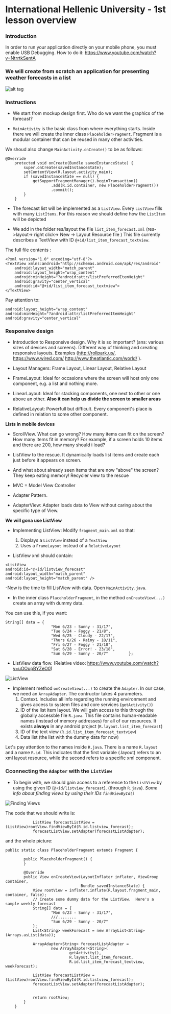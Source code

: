 # International Hellenic University  -  1st lesson overview

### Introduction
In order to run your application directly on your mobile phone, you must enable USB Debugging.
How to do it: https://www.youtube.com/watch?v=NtrrtkSentA


### We will create from scratch an application for presenting weather forecasts in a list

![alt tag](https://github.com/IHUAndroid/IHU_Lesson01-material/blob/master/ihu-sunshine-1-dummy-screen.png)


### Instructions
- We start from mockup design first. Who do we want the graphics of the forecast?

- ```MainActivity``` is the basic class from where everything starts. Inside there we will create the inner class  ```PlaceholderFragment```. 
Fragment is a modular container that can be reused in many other activities.

We shoud also change ```MainActivity.onCreate()``` to be as follows:

````
@Override
    protected void onCreate(Bundle savedInstanceState) {
        super.onCreate(savedInstanceState);
        setContentView(R.layout.activity_main);
        if (savedInstanceState == null) {
            getSupportFragmentManager().beginTransaction()
                    .add(R.id.container, new PlaceholderFragment())
                    .commit();
        }
    }
````

- The forecast list will be implemented as a ```ListView```. Every ```ListView``` fills with many ```ListItems```. For this reason we should define how the ```ListItem``` will be depicted


- We add in the folder res/layout the file ```list_item_forecast.xml``` (res->layout-> right click-> New -> Layout Resource file ) 
This file currently describes a TextView  with ID ```@+id/list_item_forecast_textview```. 

The full file contents :

```
<?xml version="1.0" encoding="utf-8"?>
<TextView xmlns:android="http://schemas.android.com/apk/res/android"
    android:layout_width="match_parent"
    android:layout_height="wrap_content"
    android:minHeight="?android:attr/listPreferredItemHeight"
    android:gravity="center_vertical"
    android:id="@+id/list_item_forecast_textview">
</TextView>
```
Pay attention to:
```
android:layout_height="wrap_content"
android:minHeight="?android:attr/listPreferredItemHeight"
android:gravity="center_vertical"
```

### Responsive design
- Introduction to Responsive design. Why it is so important? (ans: various sizes of devices and screens).
Different way of thinking and creating responsive layouts. Examples (http://rollpark.us/, https://www.wired.com/ http://www.theatlantic.com/world/ ).

- Layout Managers: Frame Layout, Linear Layout, Relative Layout

- FrameLayout: Ideal for occasions where the screen will host only one component, e.g. a list and nothing more.

- LinearLayout: Ideal for stacking components, one next to other or one above an other. **Also it can help us divide the screen to smaller areas**

- RelativeLayout: Powerfull but difficult. Every component's place is defined in relation to some other component. 


**Lists in mobile devices**

- ScrollView. What can go wrong? How many items can fit on the screen? How many items fit in memory? For example, if a screen holds 10 items and there are 200, how many should i load?

- ListView to the rescue. It dynamically loads list items and create each just before it appears on screen. 

- And what about already seen items that are now "above" the screen? They keep eating memory! Recycler view to the rescue

- MVC = Model View Controller 
- Adapter Pattern. 

- AdapterView: Adapter loads data to View without caring about the specific type of View. 

**We will gona use ListView**

- Implementing ListView: Modify ```fragment_main.xml``` so that: 
  1. Displays a  ```ListView``` instead of a ```TextView```
  2. Uses a ```FrameLayout``` instead of a ```RelativeLayout```

- ListView xml should contain:
```
<ListView
android:id="@+id/listview_forecast"
android:layout_width="match_parent"
android:layout_height="match_parent" />

```
-Now is the time to fill ListView with data. Open ```MainActivity.java```.

- In the inner class ```PlaceholderFragment```, in the method ```onCreateView(...)``` create an array with dummy data. 

You can use this, if you want:

```
String[] data = {
                    "Mon 6/23 - Sunny - 31/17",
                    "Tue 6/24 - Foggy - 21/8",
                    "Wed 6/25 - Cloudy - 22/17",
                    "Thurs 6/26 - Rainy - 18/11",
                    "Fri 6/27 - Foggy - 21/10",
                    "Sat 6/28 - Error! - 23/18",
                    "Sun 6/29 - Sunny - 20/7"         };
```

- ListView data flow. (Relative video: https://www.youtube.com/watch?v=uOOupBYZeO0)

![ListView](https://github.com/UomMobileDevelopment/Lesson02-material/blob/master/listViewDataHandlingModel.PNG)

- Implement method ```onCreateView(...)``` to create the ```Adapter```. In our case, we need an ```ArrayAdapter```. The contructor takes 4 parameters.
  1. Context. Includes all info regarding the running environment and gives access to system files and core services (```getActivity()```)
  2. ID of the list item layout. We will gain access to this through the globally accessble file ```R.java```. This file contains human-readable names (instead of memory addresses) for all of our resources. It exists **always** in any android project (```R.layout.list_item_forecast```)
  3. ID of the text view (```R.id.list_item_forecast_textview```)
  4. Data list (the list with the dummy data for now)
  
Let's pay attention to the names inside ```R.java```. There is a name ```R.layout``` and a name  ```R.id```.
This indicates that the first variable (.layout) refers to an xml layout resource, while the second refers to a specific xml component.

### Cconnecting the ```Adapter``` with the ```ListView```

- To begin with, we should gain access to a reference to the ```ListView``` by using the given ID  (```@+id/listview_forecast```). (through ```R.java```). 
*Some info about finding views by using their IDs ```findViewById()```*

![Finding Views](https://github.com/UomMobileDevelopment/Lesson02-material/blob/master/findingViews.PNG)

The code that we should write is:
```
            ListView forecastListView = (ListView)rootView.findViewById(R.id.listview_forecast);
            forecastListView.setAdapter(forecastListAdapter);
```

and the whole picture:

```
public static class PlaceholderFragment extends Fragment {

        public PlaceholderFragment() {
        }

        @Override
        public View onCreateView(LayoutInflater inflater, ViewGroup container,
                                 Bundle savedInstanceState) {
            View rootView = inflater.inflate(R.layout.fragment_main, container, false);
            // Create some dummy data for the ListView.  Here's a sample weekly forecast
            String[] data = {
                    "Mon 6/23 - Sunny - 31/17",
                    ///........
                    "Sun 6/29 - Sunny - 20/7"
            };
            List<String> weekForecast = new ArrayList<String>(Arrays.asList(data));

            ArrayAdapter<String> forecastListAdapter =
                    new ArrayAdapter<String>(
                            getActivity(),
                            R.layout.list_item_forecast,
                            R.id.list_item_forecast_textview, weekForecast);

            ListView forecastListView = (ListView)rootView.findViewById(R.id.listview_forecast);
            forecastListView.setAdapter(forecastListAdapter);


            return rootView;
        }
    }
```
